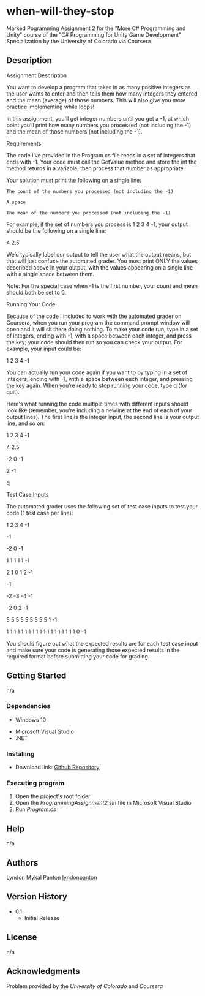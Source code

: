 # when-will-they-stop

Marked Pogramming Assignment 2 for the "More C# Programming and Unity" course of the "C# Programming for Unity Game Development" Specialization by the University of Colorado via Coursera

## Description

Assignment Description  

You want to develop a program that takes in as many positive integers as the user wants to enter and then tells them how many integers they entered and the mean (average) of those numbers. This will also give you more practice implementing while loops!

In this assignment, you'll get integer numbers until you get a -1, at which point you’ll print how many numbers you processed (not including the -1) and the mean of those numbers (not including the -1).

Requirements

The code I’ve provided in the Program.cs file reads in a set of integers that ends with -1. Your code must call the GetValue method and store the int the method returns in a variable, then process that number as appropriate. 

Your solution must print the following on a single line:

    The count of the numbers you processed (not including the -1)

    A space

    The mean of the numbers you processed (not including the -1)

For example, if the set of numbers you process is 1 2 3 4 -1, your output should be the following on a single line:

4 2.5

We’d typically label our output to tell the user what the output means, but that will just confuse the automated grader. You must print ONLY the values described above in your output, with the values appearing on a single line with a single space between them.

Note: For the special case when -1 is the first number, your count and mean should both be set to 0.

Running Your Code

Because of the code I included to work with the automated grader on Coursera, when you run your program the command prompt window will open and it will sit there doing nothing. To make your code run, type in a set of integers, ending with -1, with a space between each integer, and press the <Enter> key; your code should then run so you can check your output. For example, your input could be: 

1 2 3 4 -1

You can actually run your code again if you want to by typing in a set of integers, ending with -1, with a space between each integer, and pressing the <Enter> key again. When you’re ready to stop running your code, type q (for quit).

Here's what running the code multiple times with different inputs should look like (remember, you're including a newline at the end of each of your output lines). The first line is the integer input, the second line is your output line, and so on:

1 2 3 4 -1

4 2.5

-2 0 -1

2 -1

q

Test Case Inputs

The automated grader uses the following set of test case inputs to test your code (1 test case per line):

1 2 3 4 -1

-1

-2 0 -1

1 1 1 1 1 -1

2 1 0 1 2 -1

-1

-2 -3 -4 -1

-2 0 2 -1

5 5 5 5 5 5 5 5 5 1 -1

1 1 1 1 1 1 1 1 1 1 1 1 1 1 1 1 1 1 1 0 -1

You should figure out what the expected results are for each test case input and make sure your code is generating those expected results in the required format before submitting your code for grading.

## Getting Started

n/a

### Dependencies

* Windows 10
+ Microsoft Visual Studio
+ .NET

### Installing

* Download link: [Github Repository](https://github.com/lyndonpanton/when-will-they-stop)

### Executing program

1. Open the project's root folder
2. Open the _ProgrammingAssignment2.sln_ file in Microsoft Visual Studio
3. Run _Program.cs_

## Help

n/a

## Authors

Lyndon Mykal Panton
[lyndonpanton](https://github.com/lyndonpanton/)

## Version History

* 0.1
    * Initial Release

## License

n/a

## Acknowledgments

Problem provided by the _University of Colorado_ and _Coursera_
